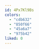 ```yaml
---
id: 4Px7Kl9Bs
colors:
  - "cdb632"
  - "850f66"
  - "45a6a7"
  - "975b42"
liked: 0
---
```


